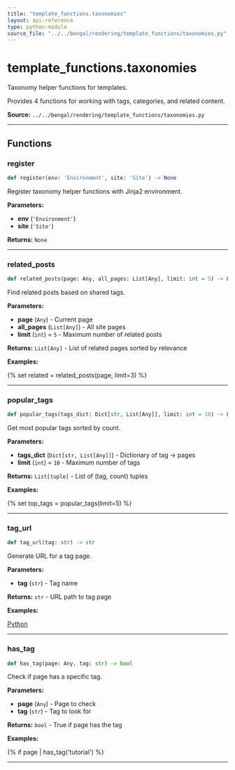 ```yaml
---
title: "template_functions.taxonomies"
layout: api-reference
type: python-module
source_file: "../../bengal/rendering/template_functions/taxonomies.py"
---
```


# template_functions.taxonomies

Taxonomy helper functions for templates.

Provides 4 functions for working with tags, categories, and related content.

**Source:** `../../bengal/rendering/template_functions/taxonomies.py`

---


## Functions

### register

```python
def register(env: 'Environment', site: 'Site') -> None
```

Register taxonomy helper functions with Jinja2 environment.

**Parameters:**

- **env** (`'Environment'`)
- **site** (`'Site'`)

**Returns:** `None`





---
### related_posts

```python
def related_posts(page: Any, all_pages: List[Any], limit: int = 5) -> List[Any]
```

Find related posts based on shared tags.

**Parameters:**

- **page** (`Any`) - Current page
- **all_pages** (`List[Any]`) - All site pages
- **limit** (`int`) = `5` - Maximum number of related posts

**Returns:** `List[Any]` - List of related pages sorted by relevance


**Examples:**

{% set related = related_posts(page, limit=3) %}




---
### popular_tags

```python
def popular_tags(tags_dict: Dict[str, List[Any]], limit: int = 10) -> List[tuple]
```

Get most popular tags sorted by count.

**Parameters:**

- **tags_dict** (`Dict[str, List[Any]]`) - Dictionary of tag -> pages
- **limit** (`int`) = `10` - Maximum number of tags

**Returns:** `List[tuple]` - List of (tag, count) tuples


**Examples:**

{% set top_tags = popular_tags(limit=5) %}




---
### tag_url

```python
def tag_url(tag: str) -> str
```

Generate URL for a tag page.

**Parameters:**

- **tag** (`str`) - Tag name

**Returns:** `str` - URL path to tag page


**Examples:**

<a href="{{ tag_url('python') }}">Python</a>




---
### has_tag

```python
def has_tag(page: Any, tag: str) -> bool
```

Check if page has a specific tag.

**Parameters:**

- **page** (`Any`) - Page to check
- **tag** (`str`) - Tag to look for

**Returns:** `bool` - True if page has the tag


**Examples:**

{% if page | has_tag('tutorial') %}




---

